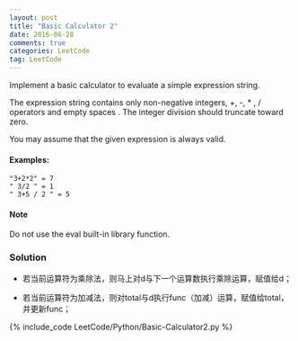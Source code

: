 ```yaml
---
layout: post
title: "Basic Calculator 2"
date: 2016-06-28
comments: true
categories: LeetCode
tag: LeetCode
---
```




Implement a basic calculator to evaluate a simple expression string.

The expression string contains only non-negative integers, +, -, * , / operators and empty spaces . The integer division should truncate toward zero.

You may assume that the given expression is always valid.

#### Examples:
```
"3+2*2" = 7
" 3/2 " = 1
" 3+5 / 2 " = 5
```

#### Note 
Do not use the eval built-in library function.

<!--more-->
### Solution
* 若当前运算符为乘除法，则马上对d与下一个运算数执行乘除运算，赋值给d；

* 若当前运算符为加减法，则对total与d执行func（加减）运算，赋值给total，并更新func；

{% include_code LeetCode/Python/Basic-Calculator2.py %}
